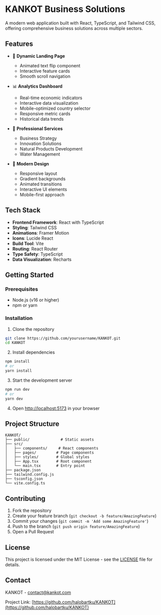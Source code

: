 # KANKOT Business Solutions

A modern web application built with React, TypeScript, and Tailwind CSS, offering comprehensive business solutions across multiple sectors.

## Features

- 🚀 **Dynamic Landing Page**
  - Animated text flip component
  - Interactive feature cards
  - Smooth scroll navigation

- 📊 **Analytics Dashboard**
  - Real-time economic indicators
  - Interactive data visualization
  - Mobile-optimized country selector
  - Responsive metric cards
  - Historical data trends

- 💼 **Professional Services**
  - Business Strategy
  - Innovation Solutions
  - Natural Products Development
  - Water Management

- 🎨 **Modern Design**
  - Responsive layout
  - Gradient backgrounds
  - Animated transitions
  - Interactive UI elements
  - Mobile-first approach

## Tech Stack

- **Frontend Framework**: React with TypeScript
- **Styling**: Tailwind CSS
- **Animations**: Framer Motion
- **Icons**: Lucide React
- **Build Tool**: Vite
- **Routing**: React Router
- **Type Safety**: TypeScript
- **Data Visualization**: Recharts

## Getting Started

### Prerequisites

- Node.js (v16 or higher)
- npm or yarn

### Installation

1. Clone the repository
```bash
git clone https://github.com/yourusername/KANKOT.git
cd KANKOT
```

2. Install dependencies
```bash
npm install
# or
yarn install
```

3. Start the development server
```bash
npm run dev
# or
yarn dev
```

4. Open [http://localhost:5173](http://localhost:5173) in your browser

## Project Structure

```
KANKOT/
├── public/              # Static assets
├── src/
│   ├── components/     # React components
│   ├── pages/         # Page components
│   ├── styles/        # Global styles
│   ├── App.tsx        # Root component
│   └── main.tsx       # Entry point
├── package.json
├── tailwind.config.js
├── tsconfig.json
└── vite.config.ts
```

## Contributing

1. Fork the repository
2. Create your feature branch (`git checkout -b feature/AmazingFeature`)
3. Commit your changes (`git commit -m 'Add some AmazingFeature'`)
4. Push to the branch (`git push origin feature/AmazingFeature`)
5. Open a Pull Request

## License

This project is licensed under the MIT License - see the [LICENSE](LICENSE) file for details.

## Contact

KANKOT - [contact@kankot.com](mailto:contact@kankot.com)

Project Link: [https://github.com/halobartku/KANKOT](https://github.com/halobartku/KANKOT)
